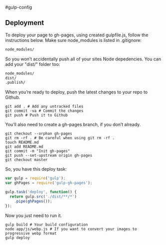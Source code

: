 #gulp-config

## Deployment

To deploy your page to gh-pages, using created gulpfile.js, follow the instructions below.
Make sure node_modules is listed in .gitignore:

```sh
node_modules/
```

So you won’t accidentally push all of your sites Node depedencies. You can add your "dist/" folder too:

```sh
node_modules/
dist/
.publish/
```

When you’re ready to deploy, push the latest changes to your repo to Github.

```she
git add . # Add any untracked files
git commit -va # Commit the changes
git push # Push it to Github
```

You’ll also need to create a gh-pages branch, if you don’t already.

```she
git checkout --orphan gh-pages
git rm -rf . # Be careful when using git rm -rf .
touch README.md
git add README.md
git commit -m "Init gh-pages"
git push --set-upstream origin gh-pages
git checkout master
```

So, you have this deploy task:

```javascript
var gulp = require('gulp');
var ghPages = require('gulp-gh-pages');

gulp.task('deploy', function() {
  return gulp.src('./dist/**/*')
    .pipe(ghPages());
});
```

Now you just need to run it.

```she
gulp build # Your build configuration
node app/js/webp.js # If you want to convert your images to progressive webp format
gulp deploy
```
